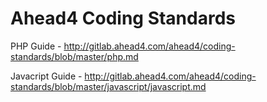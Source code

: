 # Ahead4 Coding Standards

PHP Guide - http://gitlab.ahead4.com/ahead4/coding-standards/blob/master/php.md

Javacript Guide - http://gitlab.ahead4.com/ahead4/coding-standards/blob/master/javascript/javascript.md
